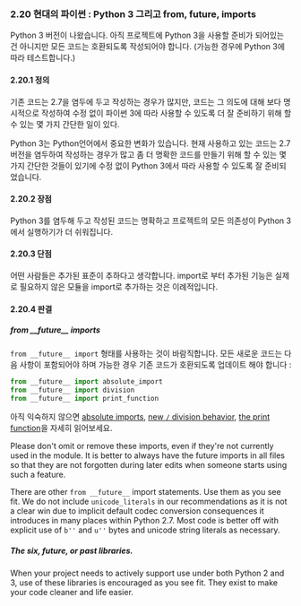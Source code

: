 <a id="s2.20-modern-python"></a>
<a id="modern-python"></a>
### 2.20 현대의 파이썬 : Python 3 그리고 from, __future__, imports

Python 3 버전이 나왔습니다. 아직 프로젝트에 Python 3을 사용할 준비가 되어있는 건 아니지만 모든 코드는 호환되도록 작성되어야 합니다. (가능한 경우에 Python 3에 따라 테스트합니다.)

<a id="s2.20.1-definition"></a>
#### 2.20.1 정의

기존 코드는 2.7을 염두에 두고 작성하는 경우가 많지만, 코드는 그 의도에 대해 보다 명시적으로 작성하여 수정 없이 파이썬 3에 따라 사용할 수 있도록 더 잘 준비하기 위해 할 수 있는 몇 가지 간단한 일이 있다.

Python 3는 Python언어에서 중요한 변화가 있습니다. 현재 사용하고 있는 코드는 2.7 버전을 염두하여 작성하는 경우가 많고 좀 더 명확한 코드를 만들기 위해 할 수 있는 몇 가지 간단한 것들이 있기에 수정 없이 Python 3에서 따라 사용할 수 있도록 잘 준비되었습니다.

<a id="s2.20.2-pros"></a>
#### 2.20.2 장점

Python 3를 염두해 두고 작성된 코드는 명확하고 프로젝트의 모든 의존성이 Python 3에서 실행하기가 더 쉬워집니다.

<a id="s2.20.3-cons"></a>
#### 2.20.3 단점

어떤 사람들은 추가된 표준이 추하다고 생각합니다. import로 부터 추가된 기능은 실제로 필요하지 않은 모듈을 import로 추가하는 것은 이례적입니다.

<a id="s2.20.4-decision"></a>
#### 2.20.4 판결

##### from \_\_future\_\_ imports

`from __future__ import` 형태를 사용하는 것이 바람직합니다. 모든 새로운 코드는 다음 사항이 포함되어야 하며 가능한 경우 기존 코드가 호환되도록 업데이트 해야 합니다 :

```python
from __future__ import absolute_import
from __future__ import division
from __future__ import print_function
```

아직 익숙하지 않으면  [absolute imports](https://www.python.org/dev/peps/pep-0328/), [new `/` division behavior](https://www.python.org/dev/peps/pep-0238/), [the print function](https://www.python.org/dev/peps/pep-3105/)을 자세히 읽어보세요.

Please don't omit or remove these imports, even if they're not currently used in the module. It is better to always have the future imports in all files so that they are not forgotten during later edits when someone starts using such a feature.

There are other `from __future__` import statements. Use them as you see fit. We do not include `unicode_literals` in our recommendations as it is not a clear win due to implicit default codec conversion consequences it introduces in many places within Python 2.7. Most code is better off with explicit use of `b''` and `u''` bytes and unicode string literals as necessary.

##### The six, future, or past libraries.

When your project needs to actively support use under both Python 2 and 3, use of these libraries is encouraged as you see fit. They exist to make your code cleaner and life easier.
